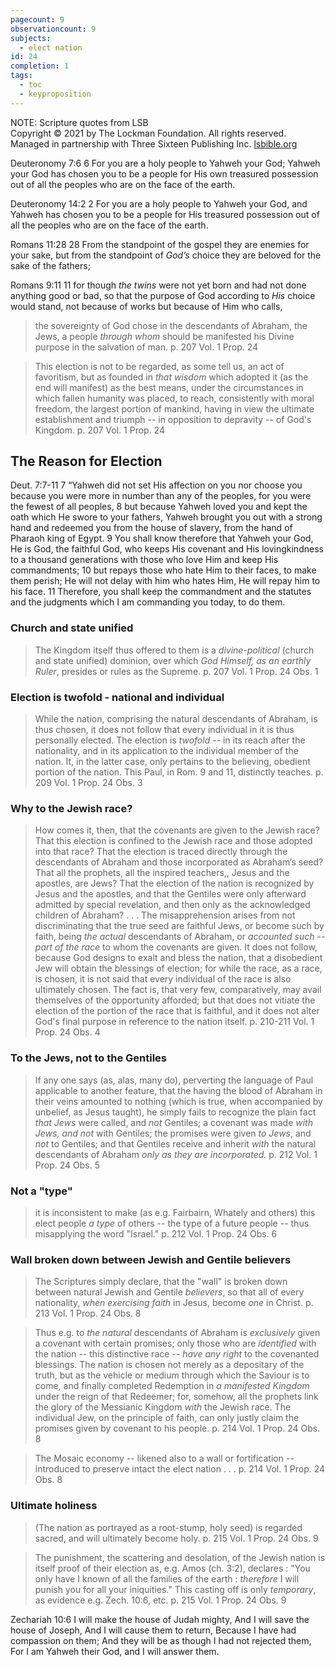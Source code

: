 ```yaml
---
pagecount: 9
observationcount: 9
subjects:
  - elect nation
id: 24
completion: 1
tags:
  - toc
  - keyproposition
---
```

NOTE: Scripture quotes from LSB  
Copyright © 2021 by The Lockman Foundation. All rights reserved.  
Managed in partnership with Three Sixteen Publishing Inc. [lsbible.org](https://www.lsbible.org/)

Deuteronomy 7:6
6 For you are a holy people to Yahweh your God; Yahweh your God has chosen you to be a people for His own treasured possession out of all the peoples who are on the face of the earth.

Deuteronomy 14:2
2 For you are a holy people to Yahweh your God, and Yahweh has chosen you to be a people for His treasured possession out of all the peoples who are on the face of the earth.

Romans 11:28
28 From the standpoint of the gospel they are enemies for your sake, but from the standpoint of _God’s_ choice they are beloved for the sake of the fathers;

Romans 9:11
11 for though _the twins_ were not yet born and had not done anything good or bad, so that the purpose of God according to _His_ choice would stand, not because of works but because of Him who calls,

> the sovereignty of God chose in the descendants of Abraham, the Jews, a people *through whom* should be manifested his Divine purpose in the salvation of man.
> p. 207 Vol. 1 Prop. 24

> This election is not to be regarded, as some tell us, an act of favoritism, but as founded in *that wisdom* which adopted it (as the end will manifest) as the best means, under the circumstances in which fallen humanity was placed, to reach, consistently with moral freedom, the largest portion of mankind, having in view the ultimate establishment and triumph -- in opposition to depravity -- of God's Kingdom.
> p. 207 Vol. 1 Prop. 24

## The Reason for Election
Deut. 7:7-11
7 “Yahweh did not set His affection on you nor choose you because you were more in number than any of the peoples, for you were the fewest of all peoples, 8 but because Yahweh loved you and kept the oath which He swore to your fathers, Yahweh brought you out with a strong hand and redeemed you from the house of slavery, from the hand of Pharaoh king of Egypt. 9 You shall know therefore that Yahweh your God, He is God, the faithful God, who keeps His covenant and His lovingkindness to a thousand generations with those who love Him and keep His commandments; 10 but repays those who hate Him to their faces, to make them perish; He will not delay with him who hates Him, He will repay him to his face. 11 Therefore, you shall keep the commandment and the statutes and the judgments which I am commanding you today, to do them.

### Church and state unified
> The Kingdom itself thus offered to them is a *divine-political* (church and state unified) dominion, over which *God Himself, as an earthly Ruler*, presides or rules as the Supreme.
> p. 207 Vol. 1 Prop. 24 Obs. 1

### Election is twofold - national and individual
>While the nation, comprising the natural descendants of Abraham, is thus chosen, it does not follow that every individual in it is thus personally elected. The election is *twofold* -- in its reach after the nationality, and in its application to the individual member of the nation.  It, in the latter case, only pertains to the believing, obedient portion of the nation.  This Paul, in Rom. 9 and 11, distinctly teaches.
>p. 209 Vol. 1 Prop. 24 Obs. 3


### Why to the Jewish race?
>How comes it, then, that the covenants are given to the Jewish race? That this election is confined to the Jewish race and those adopted into that race? That the election is traced directly through the descendants of Abraham and those incorporated as Abraham’s seed? That all the prophets, all the inspired teachers,, Jesus and the apostles, are Jews? That the election of the nation is recognized by Jesus and the apostles, and that the Gentiles were only afterward admitted by special revelation, and then only as the acknowledged children of Abraham?
  . . . The misapprehension arises from not discriminating that the true seed are faithful Jews, or become such by faith, being *the actual* descendants of Abraham, or *accounted such -- part of the race* to whom the covenants are given. It does not follow, because God designs to exalt and bless the nation, that a disobedient Jew will obtain the blessings of election; for while the race, as a race, is chosen, it is not said that every individual of the race is also ultimately chosen.  The fact is, that very few, comparatively, may avail themselves of the opportunity afforded; but that does not vitiate the election of the portion of the race that is faithful, and it does not alter God's final purpose in reference to the nation itself.
> p. 210-211 Vol. 1 Prop. 24 Obs. 4

### To the Jews, not to the Gentiles
> If any one says (as, alas, many do), perverting the language of Paul applicable to another feature, that the having the blood of Abraham in their veins amounted to nothing (which is true, when accompanied by unbelief, as Jesus taught), he simply fails to recognize the plain fact *that Jews* were called, and *not* Gentiles; a covenant was made *with Jews, and not* with Gentiles; the promises were given *to Jews*, and *not* to Gentiles; and that Gentiles receive and inherit *with* the natural descendants of Abraham *only as they are incorporated.*
> p. 212 Vol. 1 Prop. 24 Obs. 5

### Not a "type"
>it is inconsistent to make (as e.g. Fairbairn, Whately and others) this elect people *a type* of others -- the type of a future people -- thus misapplying the word "Israel."
>p. 212 Vol. 1 Prop. 24 Obs. 6

### Wall broken down between Jewish and Gentile believers
> The Scriptures simply declare, that the "wall" is broken down between natural Jewish and Gentile *believers*, so that all of every nationality, *when exercising faith* in Jesus, become *one* in Christ.
> p. 213 Vol. 1 Prop. 24 Obs. 8

> Thus e.g. to *the natural* descendants of Abraham is *exclusively* given a covenant with certain promises; only those who are *identified* with the nation -- this distinctive race -- *have any right* to the covenanted blessings. The nation is chosen not merely as a depositary of the truth, but as the vehicle or medium through which the Saviour is to come, and finally completed Redemption in *a manifested Kingdom* under the reign of that Redeemer; for, somehow, all the prophets link the glory of the Messianic Kingdom *with* the Jewish race.  The individual Jew, on the principle of faith, can only justly claim the promises given by covenant to his people.
> p. 214 Vol. 1 Prop. 24 Obs. 8

> The Mosaic economy -- likened also to a wall or fortification -- introduced to preserve intact the elect nation . . .
> p. 214 Vol. 1 Prop. 24 Obs. 8
### Ultimate holiness
> (The nation as portrayed as a root-stump, holy seed) is regarded sacred, and will ultimately become holy.
> p. 215 Vol. 1 Prop. 24 Obs. 9
 
> The punishment, the scattering and desolation, of the Jewish nation is itself proof of their election as, e.g. Amos (ch. 3:2), declares : "You only have I known of all the families of the earth : *therefore* I will punish you for all your iniquities."  This casting off is only *temporary*, as evidence e.g. Zech. 10:6, etc.
> p. 215 Vol. 1 Prop. 24 Obs. 9


Zechariah 10:6
I will make the house of Judah mighty,
And I will save the house of Joseph,
And I will cause them to return,
Because I have had compassion on them;
And they will be as though I had not rejected them,
For I am Yahweh their God, and I will answer them.